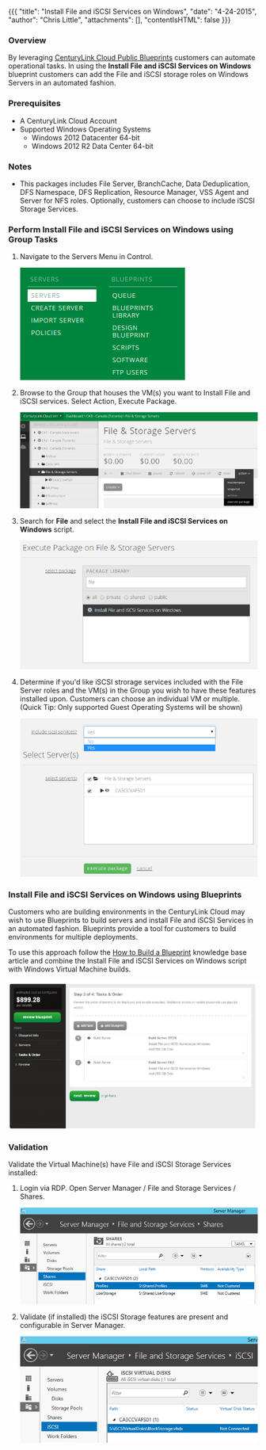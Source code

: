 {{{
  "title": "Install File and iSCSI Services on Windows",
  "date": "4-24-2015",
  "author": "Chris Little",
  "attachments": [],
  "contentIsHTML": false
}}}

### Overview

By leveraging [CenturyLink Cloud Public Blueprints](../Blueprints/centurylink-cloud-public-blueprint-packages.md) customers can automate operational tasks.  In using the **Install File and iSCSI Services on Windows** blueprint customers can add the File and iSCSI storage roles on Windows Servers in an automated fashion.

### Prerequisites

* A CenturyLink Cloud Account
* Supported Windows Operating Systems
    * Windows 2012 Datacenter 64-bit
    * Windows 2012 R2 Data Center 64-bit

### Notes

* This packages includes File Server, BranchCache, Data Deduplication, DFS Namespace, DFS Replication, Resource Manager, VSS Agent and Server for NFS roles. Optionally, customers can choose to include iSCSI Storage Services.

### Perform Install File and iSCSI Services on Windows using Group Tasks

1. Navigate to the Servers Menu in Control.

    ![Portal Servers Menu](../images/Install-File-and-iSCSI-Services-on-Windows-01.png)

2. Browse to the Group that houses the VM(s) you want to Install File and iSCSI services. Select Action, Execute Package.

    ![execute package on group](../images/Install-File-and-iSCSI-Services-on-Windows-02.png)

3. Search for **File** and select the **Install File and iSCSI Services on Windows** script.

    ![Search for file](../images/Install-File-and-iSCSI-Services-on-Windows-03.png)

4. Determine if you'd like iSCSI strorage services included with the File Server roles and the VM(s) in the Group you wish to have these features installed upon. Customers can choose an individual VM or multiple. (Quick Tip: Only supported Guest Operating Systems will be shown)

    ![Select Features and Servers](../images/Install-File-and-iSCSI-Services-on-Windows-04.png)

### Install File and iSCSI Services on Windows using Blueprints

Customers who are building environments in the CenturyLink Cloud may wish to use Blueprints to build servers and install File and iSCSI Services in an automated fashion. Blueprints provide a tool for customers to build environments for multiple deployments.

To use this approach follow the [How to Build a Blueprint](../Blueprints/how-to-build-a-blueprint.md) knowledge base article and combine the Install File and iSCSI Services on Windows script with Windows Virtual Machine builds.

  ![File and Storage Servers Environment build blueprint](../images/Install-File-and-iSCSI-Services-on-Windows-05.png)

### Validation

Validate the Virtual Machine(s) have File and iSCSI Storage Services installed:

1. Login via RDP. Open Server Manager / File and Storage Services / Shares.  

    ![validate shares](../images/Install-File-and-iSCSI-Services-on-Windows-06.png)

2.  Validate (if installed) the iSCSI Storage features are present and configurable in Server Manager.

    ![Validate iSCSI](../images/Install-File-and-iSCSI-Services-on-Windows-07.png)
